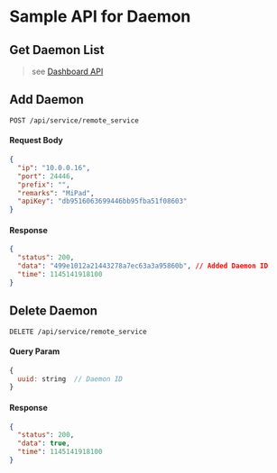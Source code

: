 # Sample API for Daemon

## Get Daemon List
> see [Dashboard API](./api_dashboard.md#get-overview-info)

## Add Daemon
```http
POST /api/service/remote_service
```

#### Request Body
```json
{
  "ip": "10.0.0.16",
  "port": 24446,
  "prefix": "",
  "remarks": "MiPad",
  "apiKey": "db9516063699446bb95fba51f08603"
}
```

#### Response
```json
{
  "status": 200,
  "data": "499e1012a21443278a7ec63a3a95860b", // Added Daemon ID
  "time": 1145141918100
}
```

## Delete Daemon
```http
DELETE /api/service/remote_service
```

#### Query Param
```js
{
  uuid: string  // Daemon ID
}
```

#### Response
```json
{
  "status": 200,
  "data": true,
  "time": 1145141918100
}
```